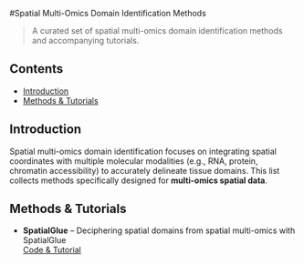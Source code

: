 #Spatial Multi-Omics Domain Identification Methods

> A curated set of spatial multi-omics domain identification methods and accompanying tutorials.

## Contents
- [Introduction](#introduction)
- [Methods & Tutorials](#methods--tutorials)

## Introduction
Spatial multi-omics domain identification focuses on integrating spatial coordinates with multiple molecular modalities (e.g., RNA, protein, chromatin accessibility) to accurately delineate tissue domains. This list collects methods specifically designed for **multi-omics spatial data**.

## Methods & Tutorials
- **SpatialGlue** – Deciphering spatial domains from spatial multi-omics with SpatialGlue  
  [Code & Tutorial](https://github.com/...)  


